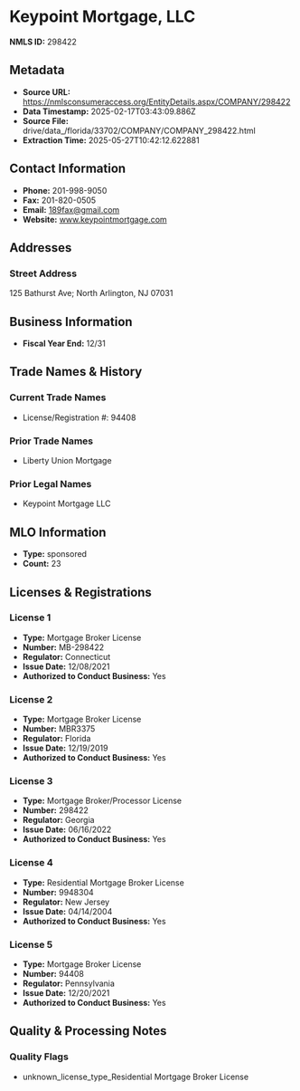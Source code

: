 # Keypoint Mortgage, LLC

**NMLS ID:** 298422

## Metadata
- **Source URL:** https://nmlsconsumeraccess.org/EntityDetails.aspx/COMPANY/298422
- **Data Timestamp:** 2025-02-17T03:43:09.886Z
- **Source File:** drive/data_/florida/33702/COMPANY/COMPANY_298422.html
- **Extraction Time:** 2025-05-27T10:42:12.622881

## Contact Information
- **Phone:** 201-998-9050
- **Fax:** 201-820-0505
- **Email:** 189fax@gmail.com
- **Website:** www.keypointmortgage.com

## Addresses
### Street Address
125 Bathurst Ave; North Arlington, NJ 07031

## Business Information
- **Fiscal Year End:** 12/31

## Trade Names & History
### Current Trade Names
- License/Registration #: 94408

### Prior Trade Names
- Liberty Union Mortgage

### Prior Legal Names
- Keypoint Mortgage LLC

## MLO Information
- **Type:** sponsored
- **Count:** 23

## Licenses & Registrations

### License 1
- **Type:** Mortgage Broker License
- **Number:** MB-298422
- **Regulator:** Connecticut
- **Issue Date:** 12/08/2021
- **Authorized to Conduct Business:** Yes

### License 2
- **Type:** Mortgage Broker License
- **Number:** MBR3375
- **Regulator:** Florida
- **Issue Date:** 12/19/2019
- **Authorized to Conduct Business:** Yes

### License 3
- **Type:** Mortgage Broker/Processor License
- **Number:** 298422
- **Regulator:** Georgia
- **Issue Date:** 06/16/2022
- **Authorized to Conduct Business:** Yes

### License 4
- **Type:** Residential Mortgage Broker License
- **Number:** 9948304
- **Regulator:** New Jersey
- **Issue Date:** 04/14/2004
- **Authorized to Conduct Business:** Yes

### License 5
- **Type:** Mortgage Broker License
- **Number:** 94408
- **Regulator:** Pennsylvania
- **Issue Date:** 12/20/2021
- **Authorized to Conduct Business:** Yes

## Quality & Processing Notes
### Quality Flags
- unknown_license_type_Residential Mortgage Broker License
